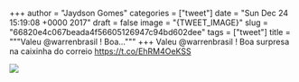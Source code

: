 
+++
author = "Jaydson Gomes"
categories = ["tweet"]
date = "Sun Dec 24 15:19:08 +0000 2017"
draft = false
image = "{TWEET_IMAGE}"
slug = "66820e4c067beada4f56605126947c94bd602dee"
tags = ["tweet"]
title = """Valeu @warrenbrasil ! Boa..."""
+++
Valeu @warrenbrasil ! Boa surpresa na caixinha do correio https://t.co/EhRM4OeKSS

![](/images/tweet-media/944950576168820736-DR0jeDHXUAA_DEI.jpg)